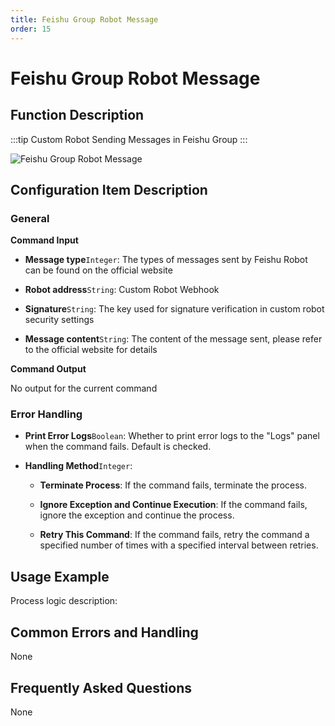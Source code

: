 ```yaml
---
title: Feishu Group Robot Message
order: 15
---
```


# Feishu Group Robot Message

## Function Description

:::tip 
Custom Robot Sending Messages in Feishu Group
:::

![Feishu Group Robot Message](../../../assets/Feishu%20Group%20Robot%20Message_command.png)

## Configuration Item Description

### General

**Command Input**

- **Message type**`Integer`: The types of messages sent by Feishu Robot can be found on the official website

- **Robot address**`String`: Custom Robot Webhook

- **Signature**`String`: The key used for signature verification in custom robot security settings

- **Message content**`String`: The content of the message sent, please refer to the official website for details


**Command Output**

No output for the current command

### Error Handling

- **Print Error Logs**`Boolean`: Whether to print error logs to the "Logs" panel when the command fails. Default is checked. 

- **Handling Method**`Integer`:

    - **Terminate Process**: If the command fails, terminate the process.

    - **Ignore Exception and Continue Execution**: If the command fails, ignore the exception and continue the process.

    - **Retry This Command**: If the command fails, retry the command a specified number of times with a specified interval between retries.

## Usage Example

Process logic description:

## Common Errors and Handling

None

## Frequently Asked Questions

None

